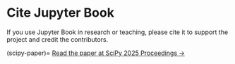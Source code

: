 # Cite Jupyter Book

If you use Jupyter Book in research or teaching, please cite it to support the project and credit the contributors.

(scipy-paper)=
[Read the paper at SciPy 2025 Proceedings →](https://doi.org/10.25080/hwcj9957)

